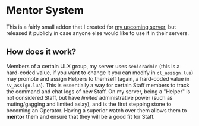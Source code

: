 # Mentor System
This is a fairly small addon that I created for [my upcoming server](https://anonttt.com), but released it publicly in case anyone else would like to use it in their servers.

## How does it work?
Members of a certain ULX group, my server uses `senioradmin` (this is a hard-coded value, if you want to change it you can modify in `cl_assign.lua`) may promote and assign Helpers to themself (again, a hard-coded value in `sv_assign.lua`). This is essentially a way for certain Staff members to track the command and chat logs of new Staff. On my server, being a "Helper" is not considered Staff, but have *limited* administrative power (such as muting/gagging and limited aslay), and is the first stepping stone to becoming an Operator. Having a superior watch over them allows them to **mentor** them and ensure that they will be a good fit for Staff.